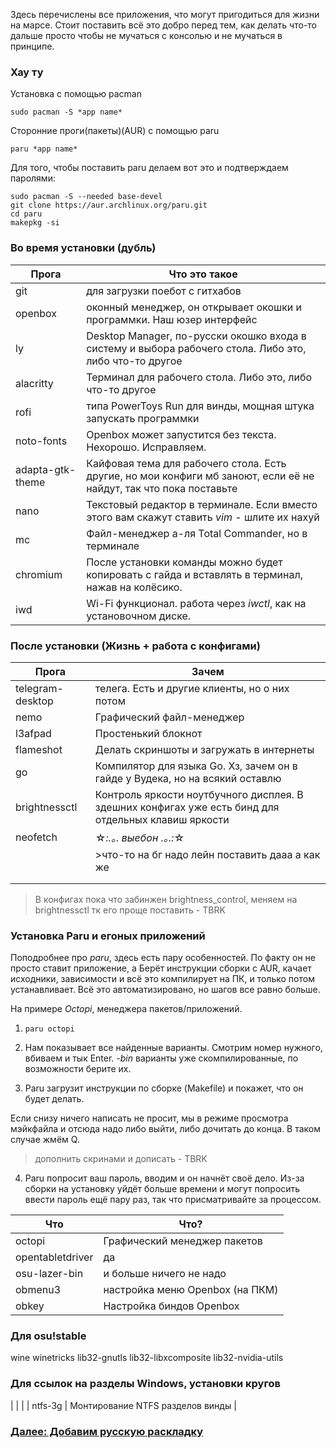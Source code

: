Здесь перечислены все приложения, что могут пригодиться для жизни на марсе. Стоит поставить всё это добро перед тем, как делать что-то дальше просто чтобы не мучаться с консолью и не мучаться в принципе.

### Хау ту

Установка с помощью pacman


```
sudo pacman -S *app name*
```

Сторонние проги(пакеты)(AUR) с помощью paru

```
paru *app name*
```

Для того, чтобы поставить paru делаем вот это и подтверждаем паролями:

```
sudo pacman -S --needed base-devel
git clone https://aur.archlinux.org/paru.git
cd paru
makepkg -si
```
### Во время установки (дубль)
| Прога            | Что это такое                                                                                                      |
| ---------------- | ------------------------------------------------------------------------------------------------------------------ |
| git              | для загрузки поебот с гитхабов                                                                                     |
| openbox          | оконный менеджер, он открывает окошки и программки. Наш юзер интерфейс                                             |
| ly               | Desktop Manager, по-русски окошко входа в систему и выбора рабочего стола. Либо это, либо что-то другое            |
| alacritty        | Терминал для рабочего стола. Либо это, либо что-то другое                                                          |
| rofi             | типа PowerToys Run для винды, мощная штука запускать программки                                                    |
| noto-fonts       | Openbox может запустится без текста. Нехорошо. Исправляем.                                                         |
| adapta-gtk-theme | Кайфовая тема для рабочего стола. Есть другие, но мои конфиги мб заноют, если её не найдут, так что пока поставьте |
| nano             | Текстовый редактор в терминале. Если вместо этого вам скажут ставить *vim* - шлите их нахуй                        |
| mc               | Файл-менеджер а-ля Total Commander, но в терминале                                                                 |
| chromium         | После установки команды можно будет копировать с гайда и вставлять в терминал, нажав на колёсико.                  |
| iwd              | Wi-Fi функционал. работа через *iwctl*, как на установочном диске.                                                 |
 
### После установки (Жизнь + работа с конфигами)


| Прога            | Зачем                                                                                               |
| ---------------- | --------------------------------------------------------------------------------------------------- |
| telegram-desktop | телега. Есть и другие клиенты, но о них потом                                                       |
| nemo             | Графический файл-менеджер                                                                           |
| l3afpad          | Простенький блокнот                                                                                 |
| flameshot        | Делать скриншоты и загружать в интернеты                                                            |
| go               | Компилятор для языка Go. Хз, зачем он в гайде у Вудека, но на всякий оставлю                        |
| brightnessctl    | Контроль яркости ноутбучного дисплея. В здешних конфигах уже есть бинд для отдельных клавиш яркости |
| neofetch         | ☆*:.｡. *выебон* .｡.:*☆                                                                              |
|                  | >что-то на бг надо лейн поставить дааа а как же                                                     |
|                  |                                                                                                     |
|                  |                                                                                                     |

> В конфигах пока что забинжен brightness_control, меняем на brightnessctl тк его проще поставить - TBRK

### Установка Paru и егоных приложений

Поподробнее про *paru*, здесь есть пару особенностей. По факту он не просто ставит приложение, а Берёт инструкции сборки с AUR, качает исходники, зависимости и всё это компилирует на ПК, и только потом устанавливает. Всё это автоматизировано, но шагов все равно больше.

На примере *Octopi*, менеджера пакетов/приложений.

1.  `paru octopi`

2. Нам показывает все найденные варианты. Смотрим номер нужного, вбиваем и тык Enter. *-bin* варианты уже скомпилированные, по возможности берите их.

3. Paru загрузит инструкции по сборке (Makefile) и покажет, что он будет делать.

Если снизу ничего написать не просит, мы в режиме просмотра мэйкфайла и отсюда надо либо выйти, либо дочитать до конца. В таком случае жмём Q.

>дополнить скринами и дописать - TBRK

4. Paru попросит ваш пароль, вводим и он начнёт своё дело. Из-за сборки на установку уйдёт больше времени и могут попросить ввести пароль ещё пару раз, так что присматривайте за процессом.

| Что              | Что?                            |
| ---------------- | ------------------------------- |
| octopi           | Графический менеджер пакетов    |
| opentabletdriver | да                              |
| osu-lazer-bin    | и больше ничего не надо         |
| obmenu3          | настройка меню Openbox (на ПКМ) |
| obkey            | Настройка биндов Openbox        |

### Для osu!stable

wine
winetricks
lib32-gnutls
lib32-libxcomposite
lib32-nvidia-utils
### Для ссылок на разделы Windows, установки кругов

| | |
| ntfs-3g | Монтирование NTFS разделов винды |


### [Далее: Добавим русскую раскладку](rusn9keeb.md)